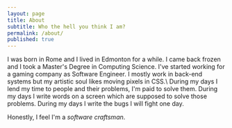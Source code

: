 ```yaml
---
layout: page
title: About
subtitle: Who the hell you think I am?
permalink: /about/
published: true
---
```


I was born in Rome and I lived in Edmonton for a while. I came back frozen and I took a Master's Degree in Computing Science. I've started working for a gaming company as Software Engineer. I mostly work in back-end systems but my artistic soul likes moving pixels in CSS.\\
  During my days I lend my time to people and their problems, I'm paid to solve them.
  During my days I write words on a screen which are supposed to solve those problems.
  During my days I write the bugs I will fight one day.    

Honestly, I feel I'm a *software craftsman*.         

